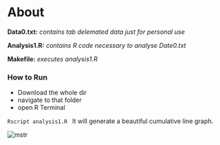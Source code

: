<!-- Author: Zaeem Yousaf 
comments are made as standard in html
It supports all markup of HTML
-->
# About


**Data0.txt:** *contains tab delemated data just for personal use*

**Analysis1.R:** *contains R code necessary to analyse Date0.txt*

**Makefile:** *executes analysis1.R*
### How to Run
* Download the whole dir
* navigate to that folder
* open R Terminal

`Rscript analysis1.R `
It will generate a beautiful cumulative line graph.

![mstr](https://cloud.githubusercontent.com/assets/27825403/25526119/92f41aa0-2c2b-11e7-872b-571033665185.png)
